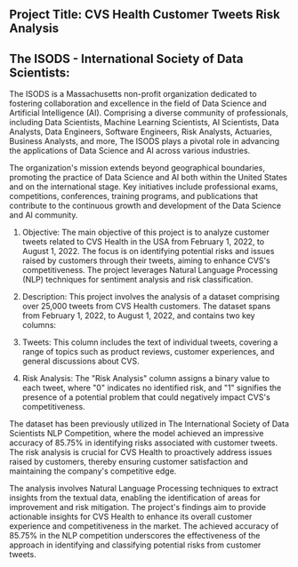 ## Project Title: CVS Health Customer Tweets Risk Analysis

## The ISODS - International Society of Data Scientists: 
The ISODS is a Massachusetts non-profit organization dedicated to fostering collaboration and excellence in the field of Data Science and Artificial Intelligence (AI). Comprising a diverse community of professionals, including Data Scientists, Machine Learning Scientists, AI Scientists, Data Analysts, Data Engineers, Software Engineers, Risk Analysts, Actuaries, Business Analysts, and more, The ISODS plays a pivotal role in advancing the applications of Data Science and AI across various industries.

The organization's mission extends beyond geographical boundaries, promoting the practice of Data Science and AI both within the United States and on the international stage. Key initiatives include professional exams, competitions, conferences, training programs, and publications that contribute to the continuous growth and development of the Data Science and AI community.

1. Objective:
The main objective of this project is to analyze customer tweets related to CVS Health in the USA from February 1, 2022, to August 1, 2022. The focus is on identifying     potential risks and issues raised by customers through their tweets, aiming to enhance CVS's competitiveness. The project leverages Natural Language Processing (NLP) techniques for sentiment analysis and risk classification.

2. Description:
This project involves the analysis of a dataset comprising over 25,000 tweets from CVS Health customers. The dataset spans from February 1, 2022, to August 1, 2022, and contains two key columns:

3. Tweets: This column includes the text of individual tweets, covering a range of topics such as product reviews, customer experiences, and general discussions about CVS.

4. Risk Analysis: The "Risk Analysis" column assigns a binary value to each tweet, where "0" indicates no identified risk, and "1" signifies the presence of a potential problem that could negatively impact CVS's competitiveness.

The dataset has been previously utilized in The International Society of Data Scientists NLP Competition, where the model achieved an impressive accuracy of 85.75% in identifying risks associated with customer tweets. The risk analysis is crucial for CVS Health to proactively address issues raised by customers, thereby ensuring customer satisfaction and maintaining the company's competitive edge.

The analysis involves Natural Language Processing techniques to extract insights from the textual data, enabling the identification of areas for improvement and risk mitigation. The project's findings aim to provide actionable insights for CVS Health to enhance its overall customer experience and competitiveness in the market. The achieved accuracy of 85.75% in the NLP competition underscores the effectiveness of the approach in identifying and classifying potential risks from customer tweets.
